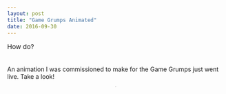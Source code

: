 ```yaml
---
layout: post
title: "Game Grumps Animated"
date: 2016-09-30
---
```


<p style="font-size:15px">How do?<br><br>

An animation I was commissioned to make for the Game Grumps just went live. Take a look!

<div style="text-align: center;"><div class="wrapper">
    <div class="h_iframe">
        <iframe height="2" width="2" src="https://www.youtube.com/embed/dGLnLVHBGIk" frameborder="0" webkitallowfullscreen mozallowfullscreen allowfullscreen></iframe>
    </div>
</div>
</div>

</p>

